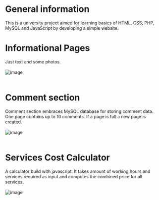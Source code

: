 # General information
This is a university project aimed for learning basics of HTML, CSS, PHP, MySQL and JavaScript by developing a simple website.
# Informational Pages
Just text and some photos.
<br /><br />
![image](https://user-images.githubusercontent.com/35616551/236665621-61b214d6-ad37-472a-8a8c-a7985b96e1fb.png)
<br /><br />
# Comment section
Comment section embraces MySQL database for storing comment data. One page contains up to 10 comments. If a page is full a new page is created.
<br /><br />
![image](https://user-images.githubusercontent.com/35616551/236665862-3938e7b8-eead-45e9-9ee0-3344ce935348.png)
<br /><br />
# Services Cost Calculator
A calculator build with javascript. It takes amount of working hours and services required as input and computes the combined price for all services.
<br /><br />
![image](https://user-images.githubusercontent.com/35616551/236665984-7486a442-cb29-4b74-887a-87ccd4d3d42b.png)
<br /><br />

